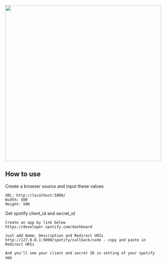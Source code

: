 <img src="preveiw.gif" width="500" height="500" />

## How to use

Create a browser source and input these values
```
URL: http://localhost:5000/
Width: 500
Height: 500
```

Get spotify client_id and secret_id 
```
Create an app by link below
https://developer.spotify.com/dashboard

Just add Name, Description and Redirect URIs
http://127.0.0.1:5000/spotify/callback/code - copy and paste in Redirect URIs

And you'll see your client and secret ID in setting of your spotify app 
```